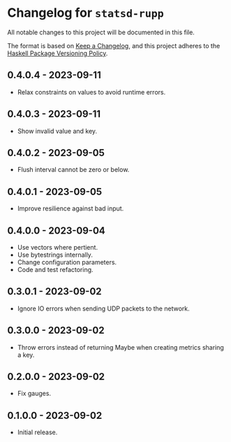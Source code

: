 # Changelog for `statsd-rupp`

All notable changes to this project will be documented in this file.

The format is based on [Keep a Changelog](https://keepachangelog.com/en/1.0.0/),
and this project adheres to the
[Haskell Package Versioning Policy](https://pvp.haskell.org/).

## 0.4.0.4 - 2023-09-11

- Relax constraints on values to avoid runtime errors.

## 0.4.0.3 - 2023-09-11

- Show invalid value and key.

## 0.4.0.2 - 2023-09-05

- Flush interval cannot be zero or below.

## 0.4.0.1 - 2023-09-05

- Improve resilience against bad input.

## 0.4.0.0 - 2023-09-04

- Use vectors where pertient.
- Use bytestrings internally.
- Change configuration parameters.
- Code and test refactoring.

## 0.3.0.1 - 2023-09-02

- Ignore IO errors when sending UDP packets to the network.

## 0.3.0.0 - 2023-09-02

- Throw errors instead of returning Maybe when creating metrics sharing a key.

## 0.2.0.0 - 2023-09-02

- Fix gauges.

## 0.1.0.0 - 2023-09-02

- Initial release.
